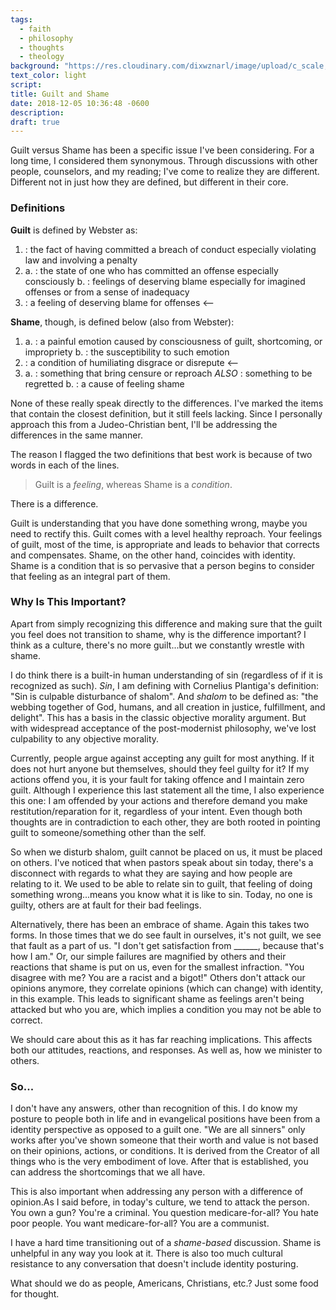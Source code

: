 ```yaml
---
tags:
  - faith
  - philosophy
  - thoughts
  - theology
background: "https://res.cloudinary.com/dixwznarl/image/upload/c_scale,q_auto:good/notebook/cry-crying-prayer-beads.jpg"
text_color: light
script:
title: Guilt and Shame
date: 2018-12-05 10:36:48 -0600
description:
draft: true
---
```


Guilt versus Shame has been a specific issue I've been considering. For a long time, I considered them synonymous. Through discussions with other people, counselors, and my reading; I've come to realize they are different. Different not in just how they are defined, but different in their core.

### Definitions

**Guilt** is defined by Webster as:

1. : the fact of having committed a breach of conduct especially violating law and involving a penalty
2. a. : the state of one who has committed an offense especially consciously
   b. : feelings of deserving blame especially for imagined offenses or from a sense of inadequacy
3. : a feeling of deserving blame for offenses <--

**Shame**, though, is defined below (also from Webster):

1.  a. : a painful emotion caused by consciousness of guilt, shortcoming, or impropriety
    b. : the susceptibility to such emotion
2.  : a condition of humiliating disgrace or disrepute <--
3.  a. : something that bring censure or reproach _ALSO_ : something to be regretted
    b. : a cause of feeling shame

None of these really speak directly to the differences. I've marked the items that contain the closest definition, but it still feels lacking. Since I personally approach this from a Judeo-Christian bent, I'll be addressing the differences in the same manner.

The reason I flagged the two definitions that best work is because of two words in each of the lines.

> Guilt is a _feeling_, whereas Shame is a _condition_.

There is a difference.

Guilt is understanding that you have done something wrong, maybe you need to rectify this. Guilt comes with a level healthy reproach. Your feelings of guilt, most of the time, is appropriate and leads to behavior that corrects and compensates. Shame, on the other hand, coincides with identity. Shame is a condition that is so pervasive that a person begins to consider that feeling as an integral part of them.

### Why Is This Important?

Apart from simply recognizing this difference and making sure that the guilt you feel does not transition to shame, why is the difference important? I think as a culture, there's no more guilt...but we constantly wrestle with shame.

I do think there is a built-in human understanding of sin (regardless of if it is recognized as such). _Sin_, I am defining with Cornelius Plantiga's definition: "Sin is culpable disturbance of shalom". And _shalom_ to be defined as: "the webbing together of God, humans, and all creation in justice, fulfillment, and delight". This has a basis in the classic objective morality argument. But with widespread acceptance of the post-modernist philosophy, we've lost culpability to any objective morality.

Currently, people argue against accepting any guilt for most anything. If it does not hurt anyone but themselves, should they feel guilty for it? If my actions offend you, it is your fault for taking offence and I maintain zero guilt. Although I experience this last statement all the time, I also experience this one: I am offended by your actions and therefore demand you make restitution/reparation for it, regardless of your intent. Even though both thoughts are in contradiction to each other, they are both rooted in pointing guilt to someone/something other than the self.

So when we disturb shalom, guilt cannot be placed on us, it must be placed on others. I've noticed that when pastors speak about sin today, there's a disconnect with regards to what they are saying and how people are relating to it. We used to be able to relate sin to guilt, that feeling of doing something wrong...means you know what it is like to sin. Today, no one is guilty, others are at fault for their bad feelings.

Alternatively, there has been an embrace of shame. Again this takes two forms. In those times that we do see fault in ourselves, it's not guilt, we see that fault as a part of us. "I don't get satisfaction from \_\_\_\_\_\_, because that's how I am." Or, our simple failures are magnified by others and their reactions that shame is put on us, even for the smallest infraction. "You disagree with me? You are a racist and a bigot!" Others don't attack our opinions anymore, they correlate opinions (which can change) with identity, in this example. This leads to significant shame as feelings aren't being attacked but who you are, which implies a condition you may not be able to correct.

We should care about this as it has far reaching implications. This affects both our attitudes, reactions, and responses. As well as, how we minister to others.

### So...

I don't have any answers, other than recognition of this. I do know my posture to people both in life and in evangelical positions have been from a identity perspective as opposed to a guilt one. "We are all sinners" only works after you've shown someone that their worth and value is not based on their opinions, actions, or conditions. It is derived from the Creator of all things who is the very embodiment of love. After that is established, you can address the shortcomings that we all have.

This is also important when addressing any person with a difference of opinion.As I said before, in today's culture, we tend to attack the person. You own a gun? You're a criminal. You question medicare-for-all? You hate poor people. You want medicare-for-all? You are a communist.

I have a hard time transitioning out of a _shame-based_ discussion. Shame is unhelpful in any way you look at it. There is also too much cultural resistance to any conversation that doesn't include identity posturing.

What should we do as people, Americans, Christians, etc.? Just some food for thought.
